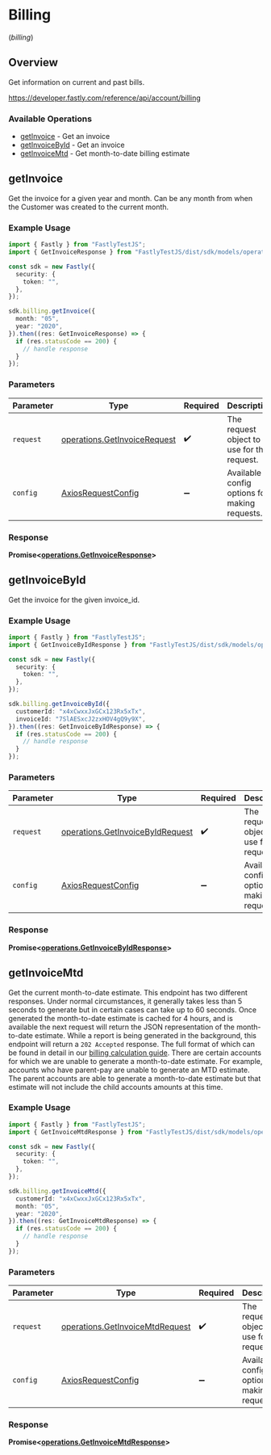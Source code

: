 # Billing
(*billing*)

## Overview

Get information on current and past bills.

<https://developer.fastly.com/reference/api/account/billing>
### Available Operations

* [getInvoice](#getinvoice) - Get an invoice
* [getInvoiceById](#getinvoicebyid) - Get an invoice
* [getInvoiceMtd](#getinvoicemtd) - Get month-to-date billing estimate

## getInvoice

Get the invoice for a given year and month. Can be any month from when the Customer was created to the current month.

### Example Usage

```typescript
import { Fastly } from "FastlyTestJS";
import { GetInvoiceResponse } from "FastlyTestJS/dist/sdk/models/operations";

const sdk = new Fastly({
  security: {
    token: "",
  },
});

sdk.billing.getInvoice({
  month: "05",
  year: "2020",
}).then((res: GetInvoiceResponse) => {
  if (res.statusCode == 200) {
    // handle response
  }
});
```

### Parameters

| Parameter                                                                    | Type                                                                         | Required                                                                     | Description                                                                  |
| ---------------------------------------------------------------------------- | ---------------------------------------------------------------------------- | ---------------------------------------------------------------------------- | ---------------------------------------------------------------------------- |
| `request`                                                                    | [operations.GetInvoiceRequest](../../models/operations/getinvoicerequest.md) | :heavy_check_mark:                                                           | The request object to use for the request.                                   |
| `config`                                                                     | [AxiosRequestConfig](https://axios-http.com/docs/req_config)                 | :heavy_minus_sign:                                                           | Available config options for making requests.                                |


### Response

**Promise<[operations.GetInvoiceResponse](../../models/operations/getinvoiceresponse.md)>**


## getInvoiceById

Get the invoice for the given invoice_id.

### Example Usage

```typescript
import { Fastly } from "FastlyTestJS";
import { GetInvoiceByIdResponse } from "FastlyTestJS/dist/sdk/models/operations";

const sdk = new Fastly({
  security: {
    token: "",
  },
});

sdk.billing.getInvoiceById({
  customerId: "x4xCwxxJxGCx123Rx5xTx",
  invoiceId: "7SlAESxcJ2zxHOV4gQ9y9X",
}).then((res: GetInvoiceByIdResponse) => {
  if (res.statusCode == 200) {
    // handle response
  }
});
```

### Parameters

| Parameter                                                                            | Type                                                                                 | Required                                                                             | Description                                                                          |
| ------------------------------------------------------------------------------------ | ------------------------------------------------------------------------------------ | ------------------------------------------------------------------------------------ | ------------------------------------------------------------------------------------ |
| `request`                                                                            | [operations.GetInvoiceByIdRequest](../../models/operations/getinvoicebyidrequest.md) | :heavy_check_mark:                                                                   | The request object to use for the request.                                           |
| `config`                                                                             | [AxiosRequestConfig](https://axios-http.com/docs/req_config)                         | :heavy_minus_sign:                                                                   | Available config options for making requests.                                        |


### Response

**Promise<[operations.GetInvoiceByIdResponse](../../models/operations/getinvoicebyidresponse.md)>**


## getInvoiceMtd

Get the current month-to-date estimate. This endpoint has two different responses. Under normal circumstances, it generally takes less than 5 seconds to generate but in certain cases can take up to 60 seconds. Once generated the month-to-date estimate is cached for 4 hours, and is available the next request will return the JSON representation of the month-to-date estimate. While a report is being generated in the background, this endpoint will return a `202 Accepted` response. The full format of which can be found in detail in our [billing calculation guide](https://docs.fastly.com/en/guides/how-we-calculate-your-bill). There are certain accounts for which we are unable to generate a month-to-date estimate. For example, accounts who have parent-pay are unable to generate an MTD estimate. The parent accounts are able to generate a month-to-date estimate but that estimate will not include the child accounts amounts at this time.

### Example Usage

```typescript
import { Fastly } from "FastlyTestJS";
import { GetInvoiceMtdResponse } from "FastlyTestJS/dist/sdk/models/operations";

const sdk = new Fastly({
  security: {
    token: "",
  },
});

sdk.billing.getInvoiceMtd({
  customerId: "x4xCwxxJxGCx123Rx5xTx",
  month: "05",
  year: "2020",
}).then((res: GetInvoiceMtdResponse) => {
  if (res.statusCode == 200) {
    // handle response
  }
});
```

### Parameters

| Parameter                                                                          | Type                                                                               | Required                                                                           | Description                                                                        |
| ---------------------------------------------------------------------------------- | ---------------------------------------------------------------------------------- | ---------------------------------------------------------------------------------- | ---------------------------------------------------------------------------------- |
| `request`                                                                          | [operations.GetInvoiceMtdRequest](../../models/operations/getinvoicemtdrequest.md) | :heavy_check_mark:                                                                 | The request object to use for the request.                                         |
| `config`                                                                           | [AxiosRequestConfig](https://axios-http.com/docs/req_config)                       | :heavy_minus_sign:                                                                 | Available config options for making requests.                                      |


### Response

**Promise<[operations.GetInvoiceMtdResponse](../../models/operations/getinvoicemtdresponse.md)>**

